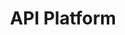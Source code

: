 ---
codehost: https://github.com/api-platform/api-platform
logohandle: api-platform
sort: api-platform
title: API Platform
twitter: https://x.com/ApiPlatform
website: https://api-platform.com/
---